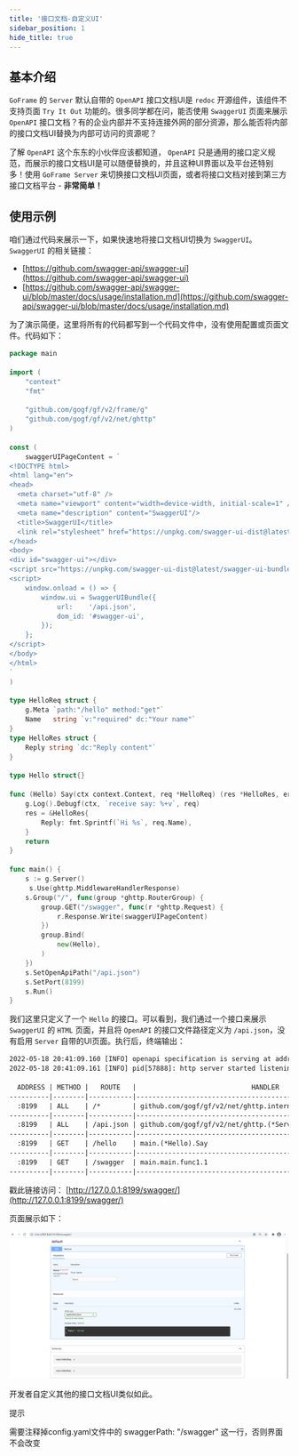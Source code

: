 ```yaml
---
title: '接口文档-自定义UI'
sidebar_position: 1
hide_title: true
---
```


## 基本介绍

`GoFrame` 的 `Server` 默认自带的 `OpenAPI` 接口文档UI是 `redoc` 开源组件，该组件不支持页面 `Try It Out` 功能的。很多同学都在问，能否使用 `SwaggerUI` 页面来展示 `OpenAPI` 接口文档？有的企业内部并不支持连接外网的部分资源，那么能否将内部的接口文档UI替换为内部可访问的资源呢？

了解 `OpenAPI` 这个东东的小伙伴应该都知道， `OpenAPI` 只是通用的接口定义规范，而展示的接口文档UI是可以随便替换的，并且这种UI界面以及平台还特别多！使用 `GoFrame Server` 来切换接口文档UI页面，或者将接口文档对接到第三方接口文档平台 - **非常简单！**

## 使用示例

咱们通过代码来展示一下，如果快速地将接口文档UI切换为 `SwaggerUI`。 `SwaggerUI` 的相关链接：

- [https://github.com/swagger-api/swagger-ui](https://github.com/swagger-api/swagger-ui)
- [https://github.com/swagger-api/swagger-ui/blob/master/docs/usage/installation.md](https://github.com/swagger-api/swagger-ui/blob/master/docs/usage/installation.md)

为了演示简便，这里将所有的代码都写到一个代码文件中，没有使用配置或页面文件。代码如下：

```go
package main

import (
    "context"
    "fmt"

    "github.com/gogf/gf/v2/frame/g"
    "github.com/gogf/gf/v2/net/ghttp"
)

const (
    swaggerUIPageContent = `
<!DOCTYPE html>
<html lang="en">
<head>
  <meta charset="utf-8" />
  <meta name="viewport" content="width=device-width, initial-scale=1" />
  <meta name="description" content="SwaggerUI"/>
  <title>SwaggerUI</title>
  <link rel="stylesheet" href="https://unpkg.com/swagger-ui-dist@latest/swagger-ui.css" />
</head>
<body>
<div id="swagger-ui"></div>
<script src="https://unpkg.com/swagger-ui-dist@latest/swagger-ui-bundle.js" crossorigin></script>
<script>
    window.onload = () => {
        window.ui = SwaggerUIBundle({
            url:    '/api.json',
            dom_id: '#swagger-ui',
        });
    };
</script>
</body>
</html>
`
)

type HelloReq struct {
    g.Meta `path:"/hello" method:"get"`
    Name   string `v:"required" dc:"Your name"`
}
type HelloRes struct {
    Reply string `dc:"Reply content"`
}

type Hello struct{}

func (Hello) Say(ctx context.Context, req *HelloReq) (res *HelloRes, err error) {
    g.Log().Debugf(ctx, `receive say: %+v`, req)
    res = &HelloRes{
        Reply: fmt.Sprintf(`Hi %s`, req.Name),
    }
    return
}

func main() {
    s := g.Server()
     s.Use(ghttp.MiddlewareHandlerResponse)
    s.Group("/", func(group *ghttp.RouterGroup) {
        group.GET("/swagger", func(r *ghttp.Request) {
            r.Response.Write(swaggerUIPageContent)
        })
        group.Bind(
            new(Hello),
        )
    })
    s.SetOpenApiPath("/api.json")
    s.SetPort(8199)
    s.Run()
}
```

我们这里只定义了一个 `Hello` 的接口。可以看到，我们通过一个接口来展示 `SwaggerUI` 的 `HTML` 页面，并且将 `OpenAPI` 的接口文件路径定义为 `/api.json`，没有启用 `Server` 自带的UI页面。执行后，终端输出：

```html
2022-05-18 20:41:09.160 [INFO] openapi specification is serving at address: http://127.0.0.1:8199/api.json
2022-05-18 20:41:09.161 [INFO] pid[57888]: http server started listening on [:8199]

  ADDRESS | METHOD |   ROUTE   |                             HANDLER                             |    MIDDLEWARE
----------|--------|-----------|-----------------------------------------------------------------|--------------------
  :8199   | ALL    | /*        | github.com/gogf/gf/v2/net/ghttp.internalMiddlewareServerTracing | GLOBAL MIDDLEWARE
----------|--------|-----------|-----------------------------------------------------------------|--------------------
  :8199   | ALL    | /api.json | github.com/gogf/gf/v2/net/ghttp.(*Server).openapiSpec           |
----------|--------|-----------|-----------------------------------------------------------------|--------------------
  :8199   | GET    | /hello    | main.(*Hello).Say                                               |
----------|--------|-----------|-----------------------------------------------------------------|--------------------
  :8199   | GET    | /swagger  | main.main.func1.1                                               |
----------|--------|-----------|-----------------------------------------------------------------|--------------------
```

戳此链接访问： [http://127.0.0.1:8199/swagger/](http://127.0.0.1:8199/swagger/)

页面展示如下：

![](/markdown/277e2381b23bda1579d3c80123bf53a8.png)

开发者自定义其他的接口文档UI类似如此。

提示

需要注释掉config.yaml文件中的 swaggerPath: "/swagger" 这一行，否则界面不会改变